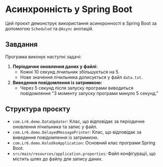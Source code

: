 # Асинхронність у Spring Boot

Цей проєкт демонструє використання асинхронності в Spring Boot за допомогою `Scheduled` та `@Async` анотацій.

## Завдання

Програма виконує наступні задачі:

1.  **Періодичне оновлення даних у файлі:**
    *   Кожні 10 секунд лічильник збільшується на 5.
    *   Нове значення лічильника дописується у файл `data.txt`.
2.  **Виведення повідомлення із затримкою:**
    *   Через 5 секунд після запуску програми виводиться повідомлення "З моменту запуску програми минуло 5 секунд."

## Структура проєкту

*   `com.Lr6.demo.DataUpdater`: Клас, що відповідає за періодичне оновлення лічильника та запис у файл.
*   `com.Lr6.demo.DelayedMessagePrinter`: Клас, що відповідає за виведення повідомлення із затримкою.
*   `com.Lr6.demo.KolodkoApplication`: Основний клас програми Spring Boot.
*   `src/main/resources/application.properties`: Файл конфігурації, що містить шлях до файлу для запису даних.
